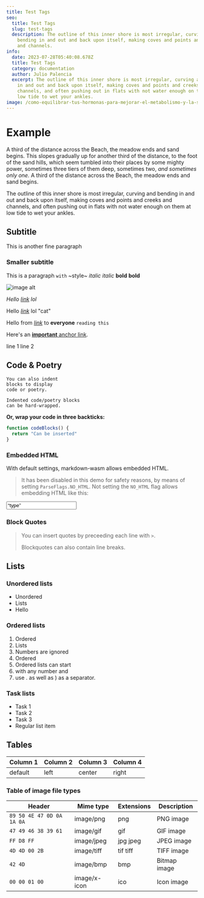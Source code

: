 ```yaml
---
title: Test Tags
seo:
  title: Test Tags
  slug: test-tags
  description: The outline of this inner shore is most irregular, curving and
    bending in and out and back upon itself, making coves and points and creeks
    and channels.
info:
  date: 2023-07-28T05:40:08.678Z
  title: Test Tags
  category: documentation
  author: Julio Palencia
  excerpt: The outline of this inner shore is most irregular, curving and bending
    in and out and back upon itself, making coves and points and creeks and
    channels, and often pushing out in flats with not water enough on them at
    low tide to wet your ankles.
image: /como-equilibrar-tus-hormonas-para-mejorar-el-metabolismo-y-la-salud.jpg
---
```

# Example

A third of the distance across the Beach, the meadow ends and sand begins. This slopes gradually up for another third of the distance, to the foot of the sand hills, which seem tumbled into their places by some mighty power, sometimes three tiers of them deep, sometimes two, *and sometimes only one.* A third of the distance across the Beach, the meadow ends and sand begins.

The outline of this inner shore is most irregular, curving and bending in and out and back upon itself, making coves and points and creeks and channels, and often pushing out in flats with not water enough on them at low tide to wet your ankles.

## Subtitle

This is another fine paragraph

### Smaller subtitle

This is a paragraph `with` \~style\~ *italic* *italic* **bold** **bold**

![image alt](/estrategias-efectivas-para-acelerar-el-metabolismo-y-bajar-de-peso.jpg "image title")

*Hello [link](https://rsms.me/) lol*

Hello *[link](https://rsms.me/)* lol "cat"

Hello from *[link](https://rsms.me/)* to **everyone** `reading this`

Here's an [**important** anchor link](#example).

line 1
line 2

## Code & Poetry

```
You can also indent
blocks to display
code or poetry.

Indented code/poetry blocks
can be hard-wrapped.
```

**Or, wrap your code in three backticks:**

```js
function codeBlocks() {
  return "Can be inserted"
}
```

### Embedded HTML

With default settings, markdown-wasm allows embedded HTML.

> It has been disabled in this demo for safety reasons, by means of setting `ParseFlags.NO_HTML`.
> Not setting the `NO_HTML` flag allows embedding HTML like this:

<input type=“text” value=“type”></input>

### Block Quotes

> You can insert quotes by
> preceeding each line with `>`.
>
> Blockquotes can also contain line
> breaks.

## Lists

### Unordered lists

* Unordered
* Lists
* Hello

### Ordered lists

1. Ordered
2. Lists
3. Numbers are ignored
4. Ordered
5. Ordered lists can start
6. with any number and
7. use . as well as ) as a separator.

### Task lists

* Task 1
* Task 2
* Task 3
* Regular list item

## Tables

| Column 1 | Column 2 | Column 3 | Column 4 |
| -------- | -------- | -------- | -------- |
| default  | left     | center   | right    |

### Table of image file types

| Header                    | Mime type    | Extensions | Description  |
| ------------------------- | ------------ | ---------- | ------------ |
| `89 50 4E 47 0D 0A 1A 0A` | image/png    | png        | PNG image    |
| `47 49 46 38 39 61`       | image/gif    | gif        | GIF image    |
| `FF D8 FF`                | image/jpeg   | jpg jpeg   | JPEG image   |
| `4D 4D 00 2B`             | image/tiff   | tif tiff   | TIFF image   |
| `42 4D`                   | image/bmp    | bmp        | Bitmap image |
| `00 00 01 00`             | image/x-icon | ico        | Icon image   |

